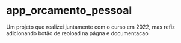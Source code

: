 # app_orcamento_pessoal
Um projeto que realizei juntamente com o curso em 2022, mas refiz adicionando botão de reoload na págna e documentacao
